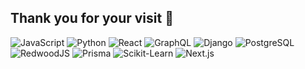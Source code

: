 ## Thank you for your visit 👋

![JavaScript](https://img.shields.io/badge/-JavaScript-F7DF1E?style=plastic&logo=JavaScript&logoColor=black)
![Python](https://img.shields.io/badge/-Python-3776AB?style=plastic&logo=python&logoColor=white)
![React](https://img.shields.io/badge/-React-61DAFB?style=plastic&logo=react&logoColor=black)
![GraphQL](https://img.shields.io/badge/-GraphQL-E10098?style=plastic&logo=graphql&logoColor=white)
![Django](https://img.shields.io/badge/-Django-092E20?style=plastic&logo=django&logoColor=white)
![PostgreSQL](https://img.shields.io/badge/-PostgreSQL-336791?style=plastic&logo=postgresql&logoColor=white)
![RedwoodJS](https://img.shields.io/badge/-RedwoodJS-BF4722?style=plastic&logo=redwoodjs&logoColor=white)
![Prisma](https://img.shields.io/badge/-Prisma-2D3748?style=plastic&logo=prisma&logoColor=white)
![Scikit-Learn](https://img.shields.io/badge/-Scikit--Learn-F7931E?style=plastic&logo=scikit-learn&logoColor=white)
![Next.js](https://img.shields.io/badge/-Next.js-000000?style=plastic&logo=next.js&logoColor=white)






<!--
**ofayyaz/ofayyaz** is a ✨ _special_ ✨ repository because its `README.md` (this file) appears on your GitHub profile.

Here are some ideas to get you started:

- 🔭 I’m currently working on ...
- 🌱 I’m currently learning ...
- 👯 I’m looking to collaborate on ...
- 💬 Ask me about ...
- 📫 How to reach me: ...
- 😄 Pronouns: ...
- ⚡ Fun fact: ...
-->
